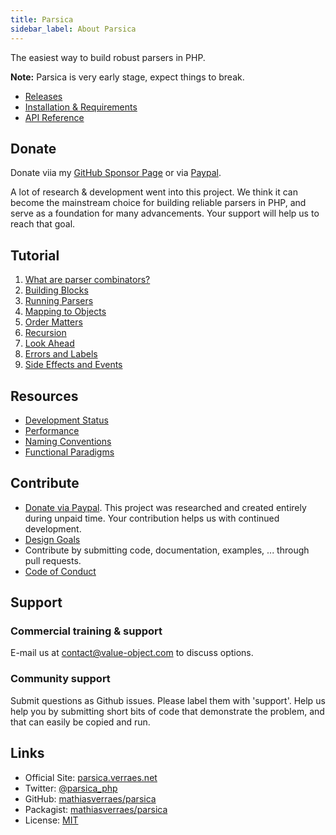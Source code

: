 ```yaml
---
title: Parsica
sidebar_label: About Parsica
---
```


The easiest way to build robust parsers in PHP.

**Note:** Parsica is very early stage, expect things to break. 

* [Releases](releases)
* [Installation & Requirements](installation)
* [API Reference](api/index)

## Donate

Donate viia my [GitHub Sponsor Page](https://github.com/sponsors/mathiasverraes)
 or via [Paypal](https://www.paypal.com/cgi-bin/webscr?cmd=_s-xclick&hosted_button_id=NS4GQXUDXRKQJ&source=url). 
 
A lot of research & development went into this project. We think it can become the mainstream choice for building reliable parsers in PHP, and serve as a foundation for many advancements. Your support will help us to reach that goal.


## Tutorial

1. [What are parser combinators?](tutorial/introduction)
1. [Building Blocks](tutorial/building_blocks)
1. [Running Parsers](tutorial/running_parsers)
1. [Mapping to Objects](tutorial/mapping_to_objects)
1. [Order Matters](tutorial/order_matters)
1. [Recursion](tutorial/recursion)
1. [Look Ahead](tutorial/look_ahead)
1. [Errors and Labels](tutorial/errors_and_labels)
1. [Side Effects and Events](tutorial/side_effects)

## Resources

* [Development Status](resources/development_status)
* [Performance](resources/performance)
* [Naming Conventions](resources/naming_conventions)
* [Functional Paradigms](resources/functional_paradigms)

## Contribute

* [Donate via Paypal](https://www.paypal.com/cgi-bin/webscr?cmd=_s-xclick&hosted_button_id=NS4GQXUDXRKQJ&source=url). This project was researched and created entirely during unpaid time. Your contribution helps us with continued development.
* [Design Goals](contribute/design_goals)
* Contribute by submitting code, documentation, examples, ... through pull requests.
* [Code of Conduct](CODE_OF_CONDUCT)

## Support

### Commercial training & support

E-mail us at [contact@value-object.com](mailto:contact@value-object.com) to discuss options.

### Community support

Submit questions as Github issues. Please label them with 'support'. Help us help you by submitting short bits of code that demonstrate the problem, and that can easily be copied and run. 

## Links

* Official Site: [parsica.verraes.net](https://parsica.verraes.net)
* Twitter: [@parsica_php](https://twitter.com/parsica_php)
* GitHub: [mathiasverraes/parsica](https://github.com/mathiasverraes/parsica)
* Packagist: [mathiasverraes/parsica](https://packagist.org/packages/mathiasverraes/parsica)
* License: [MIT](LICENSE)
